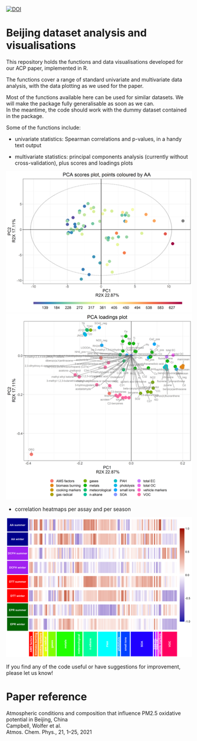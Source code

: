 [![DOI](https://zenodo.org/badge/353720036.svg)](https://zenodo.org/badge/latestdoi/353720036)  
# Beijing dataset analysis and visualisations
This repository holds the functions and data visualisations developed for our ACP paper, implemented in R.  

The functions cover a range of standard univariate and multivariate data analysis, with the data plotting as we used for the paper.

Most of the functions available here can be used for similar datasets. We will make the package fully generalisable as soon as we can.  
In the meantime, the code should work with the dummy dataset contained in the package.  

Some of the functions include:  
- univariate statistics: Spearman correlations and p-values, in a handy text output  
  
- multivariate statistics: principal components analysis (currently without cross-validation), plus scores and loadings plots  
  
![scores example](https://github.com/katewolfer/Beijing/blob/main/examples/PCA%20scores.png)  
![loadings example](https://github.com/katewolfer/Beijing/blob/main/examples/PCA%20loadings.png) 
  
- correlation heatmaps per assay and per season  
  
![heatmap example](https://github.com/katewolfer/Beijing/blob/main/examples/seasonal%20heatmap.png)  
  
If you find any of the code useful or have suggestions for improvement, please let us know!  


# Paper reference
Atmospheric conditions and composition that influence PM2.5 oxidative potential in Beijing, China  
Campbell, Wolfer et al.  
Atmos. Chem. Phys., 21, 1–25, 2021  
